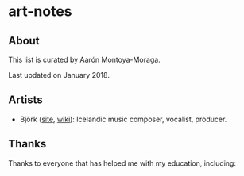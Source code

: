 # art-notes

## About

This list is curated by Aarón Montoya-Moraga.

Last updated on January 2018.


## Artists

* Björk ([site](https://bjork.com), [wiki](https://en.wikipedia.org/wiki/Bj%C3%B6rk)): Icelandic music composer, vocalist, producer.




## Thanks

Thanks to everyone that has helped me with my education, including:
